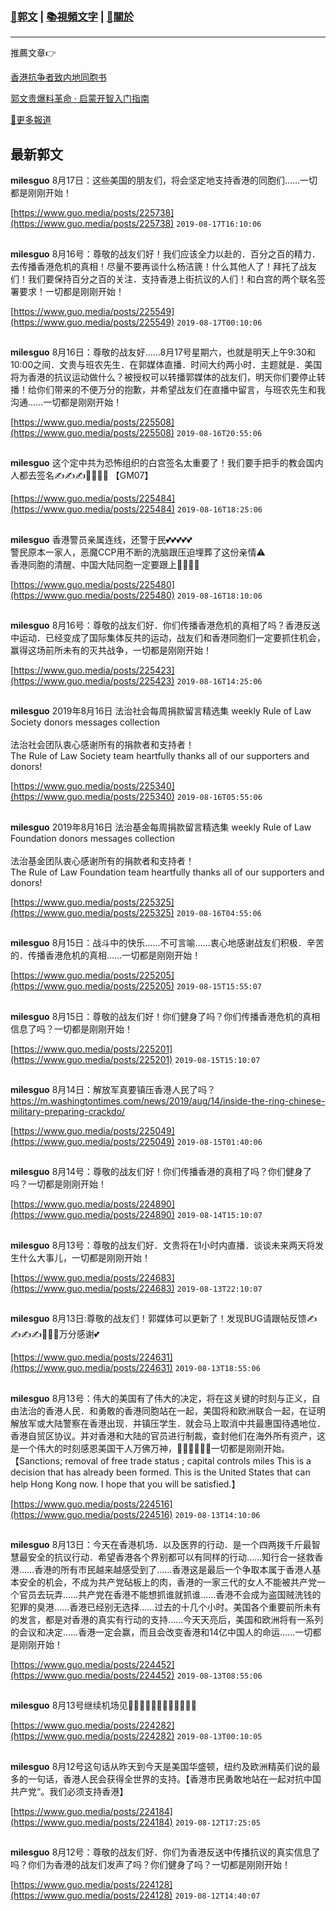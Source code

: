 ###  [:eagle:郭文](https://github.com/ourhimalayas/txt) | [:books:視頻文字](https://github.com/ourhimalayas/txt/blob/master/content/README.md) | [:pray:關於](https://github.com/ourhimalayas/home/tree/master/about)
---

推薦文章:point_right:

[香港抗争者致内地同胞书](https://github.com/ourhimalayas/news/blob/master/2019/08/a_letter_from_the_hong_kong_people.md)

[郭文贵爆料革命 · 启蒙开智入门指南](https://github.com/ourhimalayas/txt/issues/1)

[:newspaper:更多報道](https://github.com/ourhimalayas/news) 

## 最新郭文


**milesguo** 8月17日：这些美国的朋友们，将会坚定地支持香港的同胞们……一切都是刚刚开始！

[https://www.guo.media/posts/225738](https://www.guo.media/posts/225738) `2019-08-17T16:10:06`
##

**milesguo** 8月16号：尊敬的战友们好！我们应该全力以赴的．百分之百的精力．去传播香港危机的真相！尽量不要再谈什么杨洁篪！什么其他人了！拜托了战友们！我们要保持百分之百的关注．支持香港上街抗议的人们！和白宫的两个联名签署要求！一切都是刚刚开始！

[https://www.guo.media/posts/225549](https://www.guo.media/posts/225549) `2019-08-17T00:10:06`
##

**milesguo** 8月16日：尊敬的战友好……8月17号星期六，也就是明天上午9:30和10:00之间．文贵与班农先生．在郭媒体直播．时间大约两小时．主题就是．美国将为香港的抗议运动做什么？被授权可以转播郭媒体的战友们，明天你们要停止转播！给你们带来的不便万分的抱歉，并希望战友们在直播中留言，与班农先生和我沟通……一切都是刚刚开始！

[https://www.guo.media/posts/225508](https://www.guo.media/posts/225508) `2019-08-16T20:55:06`
##

**milesguo** 这个定中共为恐怖组织的白宫签名太重要了！我们要手把手的教会国内人都去签名✍️✍️✍️📣📣📣📣 【GM07】

[https://www.guo.media/posts/225484](https://www.guo.media/posts/225484) `2019-08-16T18:25:06`
##

**milesguo** 香港警员亲属连线，还警于民💕💕💕💕💕<br>警民原本一家人，恶魔CCP用不断的洗脑跟压迫埋葬了这份亲情⚠️<br>香港同胞的清醒、中国大陆同胞一定要跟上📣📣📣📣

[https://www.guo.media/posts/225480](https://www.guo.media/posts/225480) `2019-08-16T18:10:06`
##

**milesguo** 8月16号：尊敬的战友们好．你们传播香港危机的真相了吗？香港反送中运动．已经变成了国际集体反共的运动，战友们和香港同胞们一定要抓住机会，赢得这场前所未有的灭共战争，一切都是刚刚开始！

[https://www.guo.media/posts/225423](https://www.guo.media/posts/225423) `2019-08-16T14:25:06`
##

**milesguo** 2019年8月16日 法治社会每周捐款留言精选集 weekly Rule of Law Society donors messages collection<br><br>法治社会团队衷心感谢所有的捐款者和支持者！<br>The Rule of Law Society team heartfully thanks all of our supporters and donors!

[https://www.guo.media/posts/225340](https://www.guo.media/posts/225340) `2019-08-16T05:55:06`
##

**milesguo** 2019年8月16日 法治基金每周捐款留言精选集 weekly Rule of Law Foundation donors messages collection<br><br>法治基金团队衷心感谢所有的捐款者和支持者！<br>The Rule of Law Foundation team heartfully thanks all of our supporters and donors!

[https://www.guo.media/posts/225325](https://www.guo.media/posts/225325) `2019-08-16T04:55:06`
##

**milesguo** 8月15日：战斗中的快乐……不可言喻……衷心地感谢战友们积极．辛苦的．传播香港危机的真相……一切都是刚刚开始！

[https://www.guo.media/posts/225205](https://www.guo.media/posts/225205) `2019-08-15T15:55:07`
##

**milesguo** 8月15日：尊敬的战友们好！你们健身了吗？你们传播香港危机的真相信息了吗？一切都是刚刚开始！

[https://www.guo.media/posts/225201](https://www.guo.media/posts/225201) `2019-08-15T15:10:07`
##

**milesguo** 8月14日：解放军真要镇压香港人民了吗？https://m.washingtontimes.com/news/2019/aug/14/inside-the-ring-chinese-military-preparing-crackdo/

[https://www.guo.media/posts/225049](https://www.guo.media/posts/225049) `2019-08-15T01:40:06`
##

**milesguo** 8月14号：尊敬的战友们好！你们传播香港的真相了吗？你们健身了吗？一切都是刚刚开始！

[https://www.guo.media/posts/224890](https://www.guo.media/posts/224890) `2019-08-14T15:10:07`
##

**milesguo** 8月13号：尊敬的战友们好．文贵将在1小时内直播．谈谈未来两天将发生什么大事儿，一切都是刚刚开始！

[https://www.guo.media/posts/224683](https://www.guo.media/posts/224683) `2019-08-13T22:10:07`
##

**milesguo** 8月13日:尊敬的战友们！郭媒体可以更新了！发现BUG请跟帖反馈✍️✍️✍️✍️🙏🙏🙏万分感谢💕

[https://www.guo.media/posts/224631](https://www.guo.media/posts/224631) `2019-08-13T18:55:06`
##

**milesguo** 8月13号：伟大的美国有了伟大的决定，将在这关键的时刻与正义，自由法治的香港人民．和勇敢的香港同胞站在一起，美国将和欧洲联合一起，在证明解放军或大陆警察在香港出现．并镇压学生．就会马上取消中共最惠国待遇地位．香港自贸区协议。并对香港和大陆的官员进行制裁，查封他们在海外所有资产，这是一个伟大的时刻感恩美国干人万佛万神，🙏🙏🙏🙏🙏🙏一切都是刚刚开始。【Sanctions; removal of free trade status ; capital controls miles This is a decision that has already been formed. This is the United States that can help Hong Kong now. I hope that you will be satisfied.】

[https://www.guo.media/posts/224516](https://www.guo.media/posts/224516) `2019-08-13T14:10:06`
##

**milesguo** 8月13日：今天在香港机场．以及医界的行动．是一个四两拨千斤最智慧最安全的抗议行动．希望香港各个界别都可以有同样的行动……知行合一拯救香港……香港的所有市民越来越感受到了……香港这是最后一个争取本属于香港人基本安全的机会，不成为共产党砧板上的肉，香港的一家三代的女人不能被共产党一个官员去玩弄……共产党在香港不能想抓谁就抓谁……香港不会成为盗国贼洗钱的犯罪的臭港……香港已经别无选择……过去的十几个小时。美国各个重要前所未有的发言，都是对香港的真实有行动的支持……今天天亮后，美国和欧洲将有一系列的会议和决定……香港一定会赢，而且会改变香港和14亿中国人的命运……一切都是刚刚开始！

[https://www.guo.media/posts/224452](https://www.guo.media/posts/224452) `2019-08-13T08:55:06`
##

**milesguo** 8月13号继续机场见📣📣📣📣📣📣📣📣📣📣📣📣

[https://www.guo.media/posts/224282](https://www.guo.media/posts/224282) `2019-08-13T00:10:05`
##

**milesguo** 8月12号这句话从昨天到今天是美国华盛顿，纽约及欧洲精英们说的最多的一句话，香港人民会获得全世界的支持。【香港市民勇敢地站在一起对抗中国共产党“。我们必须支持香港】

[https://www.guo.media/posts/224184](https://www.guo.media/posts/224184) `2019-08-12T17:25:05`
##

**milesguo** 8月12号：尊敬的战友们好．你们为香港反送中传播抗议的真实信息了吗？你们为香港的战友们发声了吗？你们健身了吗？一切都是刚刚开始！

[https://www.guo.media/posts/224128](https://www.guo.media/posts/224128) `2019-08-12T14:40:07`
##


